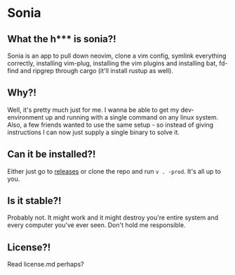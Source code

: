 # Sonia

## What the h*** is sonia?!
Sonia is an app to pull down neovim, clone a vim config, symlink everything correctly, installing vim-plug, installing the vim plugins and installing bat, fd-find and ripgrep through cargo (it'll install rustup as well).

## Why?!
Well, it's pretty much just for me. I wanna be able to get my dev-environment up and running with a single command on any linux system. Also, a few friends wanted to use the same setup - so instead of giving instructions I can now just supply a single binary to solve it.

## Can it be installed?!
Either just go to [releases](https://github.com/dvwallin/sonia/releases) or clone the repo and run `v . -prod`. It's all up to you.

## Is it stable?!
Probably not. It might work and it might destroy you're entire system and every computer you've ever seen. Don't hold me responsible.

## License?!
Read license.md perhaps?

